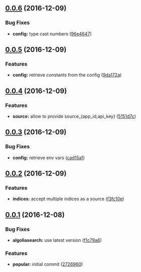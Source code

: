 <a name="0.0.6"></a>
## [0.0.6](https://github.com/algolia/algolia-popular-queries/compare/v0.0.5...v0.0.6) (2016-12-09)


### Bug Fixes

* **config:** type cast numbers ([96e4647](https://github.com/algolia/algolia-popular-queries/commit/96e4647))



<a name="0.0.5"></a>
## [0.0.5](https://github.com/algolia/algolia-popular-queries/compare/v0.0.4...v0.0.5) (2016-12-09)


### Features

* **config:** retrieve constants from the config ([9da172a](https://github.com/algolia/algolia-popular-queries/commit/9da172a))



<a name="0.0.4"></a>
## [0.0.4](https://github.com/algolia/algolia-popular-queries/compare/v0.0.3...v0.0.4) (2016-12-09)


### Features

* **source:** allow to provide source_{app_id,api_key} ([5151d7c](https://github.com/algolia/algolia-popular-queries/commit/5151d7c))



<a name="0.0.3"></a>
## [0.0.3](https://github.com/algolia/algolia-popular-queries/compare/v0.0.2...v0.0.3) (2016-12-09)


### Bug Fixes

* **config:** retrieve env vars ([cad15af](https://github.com/algolia/algolia-popular-queries/commit/cad15af))



<a name="0.0.2"></a>
## [0.0.2](https://github.com/algolia/algolia-popular-queries/compare/v0.0.1...v0.0.2) (2016-12-09)


### Features

* **indices:** accept multiple indices as a source ([f3fc10e](https://github.com/algolia/algolia-popular-queries/commit/f3fc10e))



<a name="0.0.1"></a>
## [0.0.1](https://github.com/algolia/algolia-popular-queries/compare/2726960...v0.0.1) (2016-12-08)


### Bug Fixes

* **algoliasearch:** use latest version ([f1c79a6](https://github.com/algolia/algolia-popular-queries/commit/f1c79a6))


### Features

* **popular:** initial commit ([2726960](https://github.com/algolia/algolia-popular-queries/commit/2726960))



